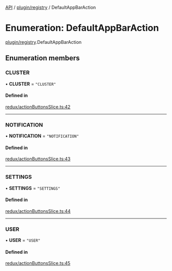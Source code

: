 [API](../API.md) / [plugin/registry](../modules/plugin_registry.md) / DefaultAppBarAction

# Enumeration: DefaultAppBarAction

[plugin/registry](../modules/plugin_registry.md).DefaultAppBarAction

## Enumeration members

### CLUSTER

• **CLUSTER** = `"CLUSTER"`

#### Defined in

[redux/actionButtonsSlice.ts:42](https://github.com/headlamp-k8s/headlamp/blob/072d2509b/frontend/src/redux/actionButtonsSlice.ts#L42)

___

### NOTIFICATION

• **NOTIFICATION** = `"NOTIFICATION"`

#### Defined in

[redux/actionButtonsSlice.ts:43](https://github.com/headlamp-k8s/headlamp/blob/072d2509b/frontend/src/redux/actionButtonsSlice.ts#L43)

___

### SETTINGS

• **SETTINGS** = `"SETTINGS"`

#### Defined in

[redux/actionButtonsSlice.ts:44](https://github.com/headlamp-k8s/headlamp/blob/072d2509b/frontend/src/redux/actionButtonsSlice.ts#L44)

___

### USER

• **USER** = `"USER"`

#### Defined in

[redux/actionButtonsSlice.ts:45](https://github.com/headlamp-k8s/headlamp/blob/072d2509b/frontend/src/redux/actionButtonsSlice.ts#L45)
